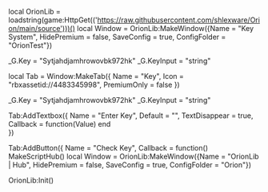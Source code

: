 local OrionLib = loadstring(game:HttpGet(('https://raw.githubusercontent.com/shlexware/Orion/main/source')))()
local Window = OrionLib:MakeWindow({Name = "Key System", HidePremium = false, SaveConfig = true, ConfigFolder = "OrionTest"})

_G.Key = "Sytjahdjamhrowovbk972hk"
_G.KeyInput = "string"

local Tab = Window:MakeTab({
	Name = "Key",
	Icon = "rbxassetid://4483345998",
	PremiumOnly = false
})

_G.Key = "Sytjahdjamhrowovbk972hk"
_G.KeyInput = "string"

Tab:AddTextbox({
	Name = "Enter Key",
	Default = "",
	TextDisappear = true,
	Callback = function(Value)
	end	  
})



Tab:AddButton({
	Name = "Check Key",
	Callback = function()
	        MakeScriptHub()
local Window = OrionLib:MakeWindow({Name = "OrionLib | Hub", HidePremium = false, SaveConfig = true, ConfigFolder = "Orion"})







OrionLib:Init()
